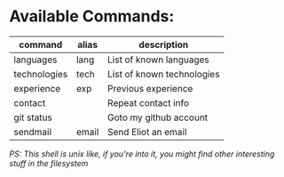 # Available Commands:

| command      | alias | description                |
| ------------ | ----- | -------------------        |
| languages    | lang  | List of known languages    |
| technologies | tech  | List of known technologies |
| experience   | exp   | Previous experience        |
| contact      |       | Repeat contact info        |
| git status   |       | Goto my github account     |
| sendmail     | email | Send Eliot an email        |

*PS: This shell is unix like, if you're into it, you might find other interesting stuff in the filesystem*